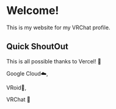 # Welcome! #

This is my website for my VRChat profile.

## Quick ShoutOut ##

This is all possible thanks to Vercel! 🥳

Google Cloud☁️,

VRoid🫧,

VRChat 🌟
